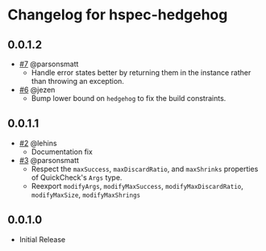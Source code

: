 # Changelog for hspec-hedgehog

## 0.0.1.2

- [#7](https://github.com/parsonsmatt/hspec-hedgehog/pull/7) @parsonsmatt
    - Handle error states better by returning them in the instance rather than throwing an exception.
- [#6](https://github.com/parsonsmatt/hspec-hedgehog/pull/6) @jezen
    - Bump lower bound on `hedgehog` to fix the build constraints.

## 0.0.1.1

- [#2](https://github.com/parsonsmatt/hspec-hedgehog/pull/2) @lehins
    - Documentation fix
- [#3](https://github.com/parsonsmatt/hspec-hedgehog/pull/3) @parsonsmatt
    - Respect the `maxSuccess`, `maxDiscardRatio`, and `maxShrinks` properties of QuickCheck's `Args` type.
    - Reexport `modifyArgs`, `modifyMaxSuccess`, `modifyMaxDiscardRatio`, `modifyMaxSize`, `modifyMaxShrings`

## 0.0.1.0

- Initial Release
